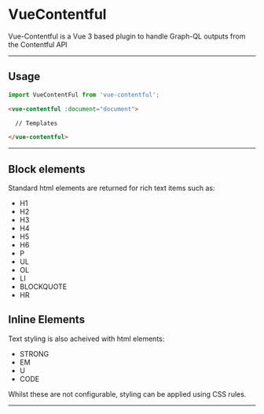 # VueContentful
Vue-Contentful is a Vue 3 based plugin to handle Graph-QL outputs from the Contentful API

<hr>

## Usage
```js
import VueContentFul from 'vue-contentful';
```

```html
<vue-contentful :document="document">

  // Templates

</vue-contentful>
```

<hr>


## Block elements
Standard html elements are returned for rich text items such as:
* H1
* H2
* H3
* H4
* H5
* H6
* P
* UL
* OL
* LI
* BLOCKQUOTE
* HR

## Inline Elements
Text styling is also acheived with html elements:
* STRONG
* EM
* U
* CODE

Whilst these are not configurable, styling can be applied using CSS rules.

<hr>

